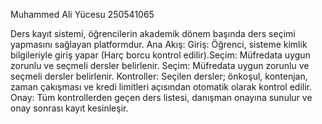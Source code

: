 Muhammed Ali Yücesu 250541065

Ders kayıt sistemi, öğrencilerin akademik dönem başında ders seçimi yapmasını sağlayan platformdur. Ana Akış: Giriş: Öğrenci, sisteme kimlik bilgileriyle giriş yapar (Harç borcu kontrol edilir).Seçim: Müfredata uygun zorunlu ve seçmeli dersler belirlenir. Seçim: Müfredata uygun zorunlu ve seçmeli dersler belirlenir. Kontroller: Seçilen dersler; önkoşul, kontenjan, zaman çakışması ve kredi limitleri açısından otomatik olarak kontrol edilir. Onay: Tüm kontrollerden geçen ders listesi, danışman onayına sunulur ve onay sonrası kayıt kesinleşir.
